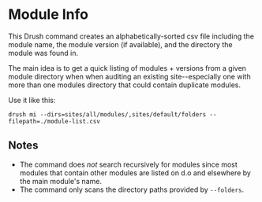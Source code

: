 # Module Info

This Drush command creates an alphabetically-sorted csv file including
the module name, the module version (if available), and the directory
the module was found in.

The main idea is to get a quick listing of modules + versions from a
given module directory when when auditing an existing site--especially
one with more than one modules directory that could contain duplicate
modules.

Use it like this:

`drush mi --dirs=sites/all/modules/,sites/default/folders --filepath=./module-list.csv`

## Notes

  - The command does *not* search recursively for modules since most
    modules that contain other modules are listed on d.o and elsewhere
    by the main module's name.
  - The command only scans the directory paths provided by `--folders`.
